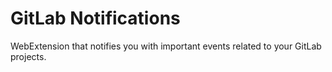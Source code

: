 # GitLab Notifications

WebExtension that notifies you with important events related to your GitLab projects.